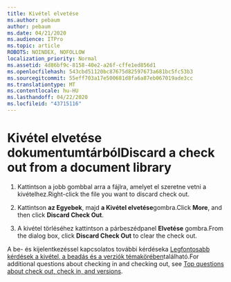 ```yaml
---
title: Kivétel elvetése
ms.author: pebaum
author: pebaum
ms.date: 04/21/2020
ms.audience: ITPro
ms.topic: article
ROBOTS: NOINDEX, NOFOLLOW
localization_priority: Normal
ms.assetid: 4d86bf9c-8158-40e2-a26f-cffe1ed856d1
ms.openlocfilehash: 543cbd51120bc87675d82597673a681bc5fc53b3
ms.sourcegitcommit: 55eff703a17e500681d8fa6a87eb067019ade3cc
ms.translationtype: MT
ms.contentlocale: hu-HU
ms.lasthandoff: 04/22/2020
ms.locfileid: "43715116"
---
```

# <a name="discard-a-check-out-from-a-document-library"></a><span data-ttu-id="964ee-102">Kivétel elvetése dokumentumtárból</span><span class="sxs-lookup"><span data-stu-id="964ee-102">Discard a check out from a document library</span></span>

1. <span data-ttu-id="964ee-103">Kattintson a jobb gombbal arra a fájlra, amelyet el szeretne vetni a kivételhez.</span><span class="sxs-lookup"><span data-stu-id="964ee-103">Right-click the file you want to discard check out.</span></span>
    
2. <span data-ttu-id="964ee-104">Kattintson **az Egyebek**, majd **a Kivétel elvetése**gombra.</span><span class="sxs-lookup"><span data-stu-id="964ee-104">Click **More**, and then click **Discard Check Out**.</span></span> 
    
3. <span data-ttu-id="964ee-105">A kivétel törléséhez kattintson a párbeszédpanel **Elvetése** gombra.</span><span class="sxs-lookup"><span data-stu-id="964ee-105">From the dialog box, click **Discard Check Out** to clear the check out.</span></span> 
    
<span data-ttu-id="964ee-106">A be- és kijelentkezéssel kapcsolatos további kérdéseka [Legfontosabb kérdések a kivétel, a beadás és a verziók témakörében](https://go.microsoft.com/fwlink/?linkid=2018786)található.</span><span class="sxs-lookup"><span data-stu-id="964ee-106">For additional questions about checking in and checking out, see [Top questions about check out, check in, and versions](https://go.microsoft.com/fwlink/?linkid=2018786).</span></span>
  


